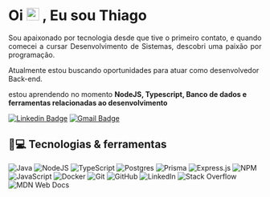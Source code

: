 


<h1 align = "justify"> Oi <img src="https://media.giphy.com/media/hvRJCLFzcasrR4ia7z/giphy.gif" width="25px"> , Eu sou Thiago</h1>
<p align = "justify">Sou apaixonado por tecnologia desde que tive o primeiro contato, e quando comecei a cursar Desenvolvimento de Sistemas, descobri uma paixão por programação.

Atualmente estou buscando oportunidades para atuar como desenvolvedor Back-end.</p>

estou aprendendo no momento **NodeJS, Typescript, Banco de dados e ferramentas relacionadas ao desenvolvimento**


[![Linkedin Badge](https://img.shields.io/badge/-ThiagoMazzaroli-blue?style=flat-square&logo=Linkedin&logoColor=white&link=https://www.linkedin.com/in/thiago-mazzaroli-13b8a72a2/)](https://www.linkedin.com/in/thiago-mazzaroli-13b8a72a2/)
[![Gmail Badge](https://img.shields.io/badge/-thiagomazzaroli63@gmail.com-c14438?style=flat-square&logo=Gmail&logoColor=white&link=mailto:thiagomazzaroli63@gmail.com)](mailto:thiagomazzaroli63@gmail.com)

## 🚀💻 Tecnologias & ferramentas

![Java](https://img.shields.io/badge/java-%23ED8B00.svg?style=for-the-badge&logo=openjdk&logoColor=white)
![NodeJS](https://img.shields.io/badge/node.js-6DA55F?style=for-the-badge&logo=node.js&logoColor=white)
![TypeScript](https://img.shields.io/badge/typescript-%23007ACC.svg?style=for-the-badge&logo=typescript&logoColor=white)
![Postgres](https://img.shields.io/badge/postgres-%23316192.svg?style=for-the-badge&logo=postgresql&logoColor=white)
![Prisma](https://img.shields.io/badge/Prisma-3982CE?style=for-the-badge&logo=Prisma&logoColor=white)
![Express.js](https://img.shields.io/badge/express.js-%23404d59.svg?style=for-the-badge&logo=express&logoColor=%2361DAFB)
![NPM](https://img.shields.io/badge/NPM-%23CB3837.svg?style=for-the-badge&logo=npm&logoColor=white)
![JavaScript](https://img.shields.io/badge/javascript-%23323330.svg?style=for-the-badge&logo=javascript&logoColor=%23F7DF1E)
![Docker](https://img.shields.io/badge/docker-%230db7ed.svg?style=for-the-badge&logo=docker&logoColor=white)
![Git](https://img.shields.io/badge/git-%23F05033.svg?style=for-the-badge&logo=git&logoColor=white)
![GitHub](https://img.shields.io/badge/github-%23121011.svg?style=for-the-badge&logo=github&logoColor=white)
![LinkedIn](https://img.shields.io/badge/linkedin-%230077B5.svg?style=for-the-badge&logo=linkedin&logoColor=white)
![Stack Overflow](https://img.shields.io/badge/-Stackoverflow-FE7A16?style=for-the-badge&logo=stack-overflow&logoColor=white)
![MDN Web Docs](https://img.shields.io/badge/MDN_Web_Docs-black?style=for-the-badge&logo=mdnwebdocs&logoColor=white)
